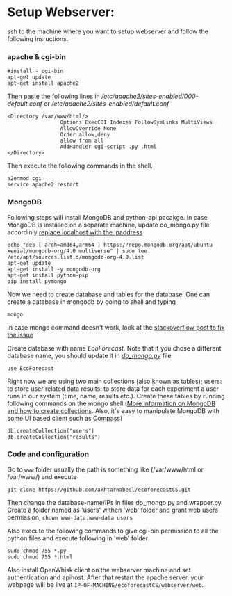 # Setup Webserver:
ssh to the machine where you want to setup webserver and follow the following insructions.

### apache & cgi-bin 
```
#install - cgi-bin 
apt-get update
apt-get install apache2
```

Then paste the following lines in */etc/apache2/sites-enabled/000-default.conf* or */etc/apache2/sites-enabled/default.conf*
```
<Directory /var/www/html/>
                 Options ExecCGI Indexes FollowSymLinks MultiViews
                 AllowOverride None
                 Order allow,deny
                 allow from all
                 AddHandler cgi-script .py .html
</Directory>
```

Then execute the following commands in the shell.

```
a2enmod cgi
service apache2 restart
```

### MongoDB
Following steps will install MongoDB and python-api pacakge. In case MongoDB is installed on a separate machine, update do_mongo.py file accordinly [replace localhost with the ipaddress](https://github.com/akhtarnabeel/ecoforecastCS/blob/master/webserver/web/do_mongo.py#L9)
```apt-key adv --keyserver hkp://keyserver.ubuntu.com:80 --recv 9DA31620334BD75D9DCB49F368818C72E52529D4
echo "deb [ arch=amd64,arm64 ] https://repo.mongodb.org/apt/ubuntu xenial/mongodb-org/4.0 multiverse" | sudo tee /etc/apt/sources.list.d/mongodb-org-4.0.list
apt-get update
apt-get install -y mongodb-org
apt-get install python-pip
pip install pymongo
```

Now we need to create database and tables for the database. One can create a database in mongodb by going to shell and typing 
```
mongo
```
In case mongo command doesn't work, look at the [stackoverflow post to fix the issue](https://stackoverflow.com/questions/13312358/mongo-couldnt-connect-to-server-127-0-0-127017)

Create database with name *EcoForecast*. Note that if you chose a different database name, you should update it in [*do_mongo.py*](https://github.com/akhtarnabeel/ecoforecastCS/blob/c260f93557115b49c50b7dec1582def052796d93/webserver/web/do_mongo.py#L10) file.
```
use EcoForecast
```
Right now we are using two main collections (also known as tables);
users: to store user related data
results: to store data for each experiment a user runs in our system (time, name, results etc.). 
Create these tables by running following commands on the mongo shell ([More information on MongoDB and how to create collections](https://www.tutorialspoint.com/mongodb/mongodb_create_collection.htm). Also, it's easy to manipulate MongoDB with some UI based client such as [Compass](https://www.mongodb.com/products/compass))
```
db.createCollection("users")
db.createCollection("results")
```

### Code and configuration

Go to ```www``` folder usually the path is something like (/var/www/html or /var/www/) and execute 
```
git clone https://github.com/akhtarnabeel/ecoforecastCS.git
```
Then change the database-name/IPs in files do_mongo.py and wrapper.py.
Create a folder named as 'users' withen 'web' folder and grant web users permission,
```chown www-data:www-data users```

Also execute the following commands to give cgi-bin permission to all the python files and execute following in 'web' folder
 
 ```
 sudo chmod 755 *.py 
 sudo chmod 755 *.html 
 ```

Also install OpenWhisk client on the webserver machine and set authentication and apihost.
After that restart the apache server. your webpage will be live at ```IP-OF-MACHINE/ecoforecastCS/webserver/web```.
